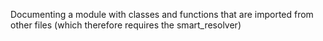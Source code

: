 Documenting a module with classes and functions that are imported from
other files (which therefore requires the smart_resolver)

